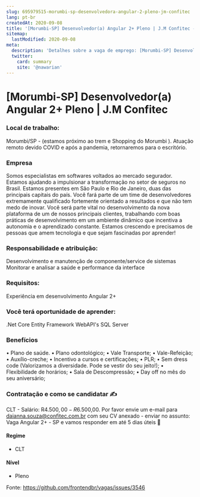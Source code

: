 ```yaml
---
slug: 695979515-morumbi-sp-desenvolvedora-angular-2-pleno-jm-confitec
lang: pt-br
createdAt: 2020-09-08
title: '[Morumbi-SP] Desenvolvedor(a) Angular 2+ Pleno | J.M Confitec - Vaga de Emprego'
sitemap:
  lastModified: 2020-09-08
meta:
  description: 'Detalhes sobre a vaga de emprego: [Morumbi-SP] Desenvolvedor(a) Angular 2+ Pleno | J.M Confitec'
  twitter:
    card: summary
    site: '@nawarian'
---
```


# [Morumbi-SP] Desenvolvedor(a) Angular 2+ Pleno | J.M Confitec

### **Local de trabalho:**
Morumbi/SP - (estamos próximo ao trem e Shopping do Morumbi ). Atuação remoto devido COVID e após a pandemia, retornaremos para o escritório.

### **Empresa**
Somos especialistas em softwares voltados ao mercado segurador. Estamos ajudando a impulsionar a transformação no setor de seguros no Brasil. Estamos presentes em São Paulo e Rio de Janeiro, duas das principais capitais do país.
Você fará parte de um time de desenvolvedores extremamente qualificado fortemente orientado a resultados e que não tem medo de inovar.
Você será parte vital no desenvolvimento da nova plataforma de um de nossos principais clientes, trabalhando com boas práticas de desenvolvimento em um ambiente dinâmico que incentiva a autonomia e o aprendizado constante.
Estamos crescendo e precisamos de pessoas que amem tecnologia e que sejam fascinadas por aprender!

### **Responsabilidade e atribuição:**
Desenvolvimento e manutenção de componente/service de sistemas
Monitorar e analisar a saúde e performance da interface

### **Requisitos:**
Experiência em desenvolvimento Angular 2+

### **Você terá oportunidade de aprender:**
.Net Core
Entity Framework
WebAPI's
SQL Server

### **Benefícios**
• Plano de saúde.
• Plano odontológico;
• Vale Transporte;
• Vale-Refeição;
• Auxílio-creche;
• Incentivo a cursos e certificações;
• PLR;
• Sem dress code (Valorizamos a diversidade. Pode se vestir do seu jeito!);
• Flexibilidade de horários;
• Sala de Descompressão;
• Day off no mês do seu aniversário;

### **Contratação e como se candidatar** ✍
CLT - Salário: R$4.500,00 - R$6.500,00.
Por favor envie um e-mail para daianna.souza@confitec.com.br com seu CV anexado - enviar no assunto: Vaga Angular 2+ - SP e vamos responder em até 5 dias úteis 💙

#### Regime
- CLT

#### Nível
- Pleno





Fonte: https://github.com/frontendbr/vagas/issues/3546